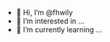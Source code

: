 - 👋 Hi, I’m @fhwily
- 👀 I’m interested in ...
- 🌱 I’m currently learning ...

<!---
fhwily/fhwily is a ✨ special ✨ repository because its `README.md` (this file) appears on your GitHub profile.
You can click the Preview link to take a look at your changes.
--->
